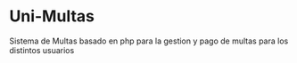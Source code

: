 # Uni-Multas
Sistema de Multas basado en php para la gestion y pago de multas para los distintos usuarios
